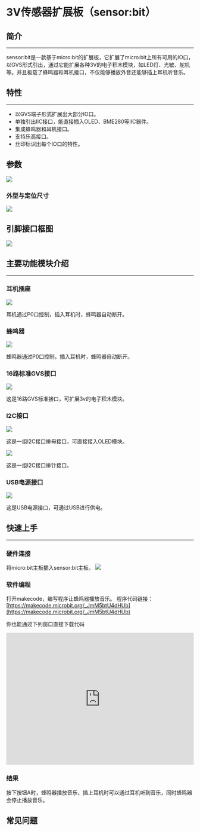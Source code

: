 # 3V传感器扩展板（sensor:bit）

## 简介
---

sensor:bit是一款基于micro:bit的扩展板，它扩展了micro:bit上所有可用的IO口，以GVS形式引出，通过它能扩展各种3V的电子积木模块，如LED灯、光敏、舵机等。并且板载了蜂鸣器和耳机接口，不仅能够播放外音还能够插上耳机听音乐。


## 特性 
---

- 以GVS端子形式扩展出大部分IO口。
- 单独引出IIC接口，能直接插入OLED、BME280等IIC器件。
- 集成蜂鸣器和耳机接口。
- 支持乐高接口。
- 丝印标识出每个IO口的特性。


## 参数

![](./images/0gP51cc.png)

### 外型与定位尺寸  
![](./images/gB0wNrj.png)

## 引脚接口框图
![](./images/GyigPRt.png)

## 主要功能模块介绍  
---  

### 耳机插座  
![](./images/0iA1JlU.png)

耳机通过P0口控制，插入耳机时，蜂鸣器自动断开。

### 蜂鸣器  
![](./images/TyBn9U6.png)

蜂鸣器通过P0口控制，插入耳机时，蜂鸣器自动断开。

### 16路标准GVS接口  
![](./images/lu64mbc.png)

这是16路GVS标准接口，可扩展3v的电子积木模块。

### I2C接口
![](./images/AzBhRRS.png)

这是一组I2C接口排母接口，可直接接入OLED模块。

![](./images/VEl3AeH.png)

这是一组I2C接口排针接口。

### USB电源接口
![](./images/sensor_bit_01.png)

这是USB电源接口，可通过USB进行供电。



## 快速上手  
---  

### 硬件连接  

将micro:bit主板插入sensor:bit主板。
![](./images/WLLJgP2.jpg)

### 软件编程  

打开makecode，编写程序让蜂鸣器播放音乐。
程序代码链接：[https://makecode.microbit.org/_JmM5btU4dHUb](https://makecode.microbit.org/_JmM5btU4dHUb)

你也能通过下列窗口直接下载代码
<div style="position:relative;height:0;padding-bottom:70%;overflow:hidden;"><iframe style="position:absolute;top:0;left:0;width:100%;height:100%;" src="https://makecode.microbit.org/#pub:_JmM5btU4dHUb" frameborder="0" sandbox="allow-popups allow-forms allow-scripts allow-same-origin"></iframe></div>

### 结果  

按下按钮A时，蜂鸣器播放音乐，插上耳机时可以通过耳机听到音乐，同时蜂鸣器会停止播放音乐。

## 常见问题
